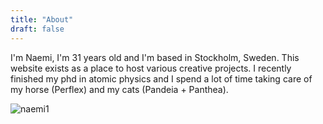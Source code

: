 ```yaml
---
title: "About"
draft: false
---
```


I'm Naemi, I'm 31 years old and I'm based in Stockholm, Sweden. This website exists as a place to host various creative projects. I recently finished my phd in atomic physics and I spend a lot of time taking care of my horse (Perflex) and my cats (Pandeia + Panthea). 

![naemi1](/IMG_1939.JPEG)


